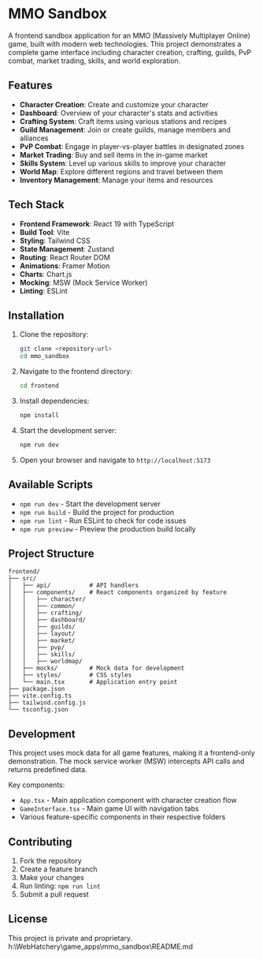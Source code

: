 # MMO Sandbox

A frontend sandbox application for an MMO (Massively Multiplayer Online) game, built with modern web technologies. This project demonstrates a complete game interface including character creation, crafting, guilds, PvP combat, market trading, skills, and world exploration.

## Features

- **Character Creation**: Create and customize your character
- **Dashboard**: Overview of your character's stats and activities
- **Crafting System**: Craft items using various stations and recipes
- **Guild Management**: Join or create guilds, manage members and alliances
- **PvP Combat**: Engage in player-vs-player battles in designated zones
- **Market Trading**: Buy and sell items in the in-game market
- **Skills System**: Level up various skills to improve your character
- **World Map**: Explore different regions and travel between them
- **Inventory Management**: Manage your items and resources

## Tech Stack

- **Frontend Framework**: React 19 with TypeScript
- **Build Tool**: Vite
- **Styling**: Tailwind CSS
- **State Management**: Zustand
- **Routing**: React Router DOM
- **Animations**: Framer Motion
- **Charts**: Chart.js
- **Mocking**: MSW (Mock Service Worker)
- **Linting**: ESLint

## Installation

1. Clone the repository:
   ```bash
   git clone <repository-url>
   cd mmo_sandbox
   ```

2. Navigate to the frontend directory:
   ```bash
   cd frontend
   ```

3. Install dependencies:
   ```bash
   npm install
   ```

4. Start the development server:
   ```bash
   npm run dev
   ```

5. Open your browser and navigate to `http://localhost:5173`

## Available Scripts

- `npm run dev` - Start the development server
- `npm run build` - Build the project for production
- `npm run lint` - Run ESLint to check for code issues
- `npm run preview` - Preview the production build locally

## Project Structure

```
frontend/
├── src/
│   ├── api/           # API handlers
│   ├── components/    # React components organized by feature
│   │   ├── character/
│   │   ├── common/
│   │   ├── crafting/
│   │   ├── dashboard/
│   │   ├── guilds/
│   │   ├── layout/
│   │   ├── market/
│   │   ├── pvp/
│   │   ├── skills/
│   │   ├── worldmap/
│   ├── mocks/         # Mock data for development
│   ├── styles/        # CSS styles
│   └── main.tsx       # Application entry point
├── package.json
├── vite.config.ts
├── tailwind.config.js
└── tsconfig.json
```

## Development

This project uses mock data for all game features, making it a frontend-only demonstration. The mock service worker (MSW) intercepts API calls and returns predefined data.

Key components:
- `App.tsx` - Main application component with character creation flow
- `GameInterface.tsx` - Main game UI with navigation tabs
- Various feature-specific components in their respective folders

## Contributing

1. Fork the repository
2. Create a feature branch
3. Make your changes
4. Run linting: `npm run lint`
5. Submit a pull request

## License

This project is private and proprietary.</content>
<parameter name="filePath">h:\WebHatchery\game_apps\mmo_sandbox\README.md

